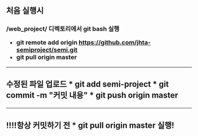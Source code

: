 # <Semi Project>

<h2> 처음 실행시
<h3> /web_project/ 디렉토리에서 git bash 실행
  
* git remote add origin https://github.com/jhta-semiproject/semi.git
* git pull origin master

***

<h2> 수정된 파일 업로드
* git add semi-project
* git commit -m "커밋 내용"
* git push origin master
 
***

<h2> !!!!항상 커밋하기 전 
* git pull origin master 실행!
